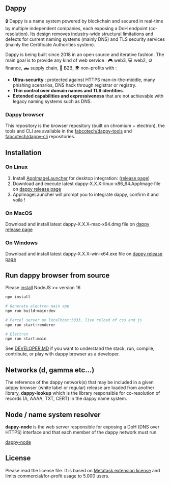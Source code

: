 ## Dappy

🔒 Dappy is a name system powered by blockchain and secured in real-time by multiple independent companies, each exposing a DoH endpoint (co-resolution). Its design removes industry-wide structural limitations and defects for current naming systems (mainly DNS) and TLS security services (mainly the Certificate Authorities system).

Dappy is being built since 2018 in an open source and iterative fashion. The main goal is to provide any kind of web service : 🎮 web3, 💻 web2, 🪙 finance, 🛻 supply chain, 🤝 B2B, 🌍 non-profits with :

- **Ultra-security** : protected against HTTPS man-in-the-middle, many phishing scenarios, DNS hack through registrar or registry.
- **Thin control over domain names and TLS identities**.
- **Extended capabilities and expressiveness** that are not achievable with legacy naming systems such as DNS.

### Dappy browser

This repository is the browser repository (built on chromium + electron), the tools and CLI are available in the [fabcotech/dappy-tools](https://github.com/fabcotech/dappy-tools) and [fabcotech/dappy-cli](https://github.com/fabcotech/dappy-cli) repositories.

## Installation

### On Linux

1. Install [AppImageLauncher](https://github.com/TheAssassin/AppImageLauncher) for desktop integration: ([release page](https://github.com/TheAssassin/AppImageLauncher#installation))
2. Download and execute latest dappy-X.X.X-linux-x86_64.AppImage file on [dappy release page](https://github.com/fabcotech/dappy/releases)
3. AppImageLauncher will prompt you to integrate dappy, confirm it and voilà !

### On MacOS

Download and install latest dappy-X.X.X-mac-x64.dmg file on [dappy release page](https://github.com/fabcotech/dappy/releases)

### On Windows

Download and install latest dappy-X.X.X-win-x64.exe file on [dappy release page](https://github.com/fabcotech/dappy/releases)

## Run dappy browser from source

Please [install](https://nodejs.dev/) NodeJS >= version 16

```sh
npm install

# Generate electron main app
npm run build:main:dev

# Parcel server on localhost:3033, live reload of css and js
npm run start:renderer

# Electron
npm run start:main
```

See [DEVELOPER.MD](https://github.com/fabcotech/dappy/blob/master/DEVELOPER.MD) if you want to understand the stack, run, compile, contribute, or play with dappy browser as a developer.

## Networks (d, gamma etc...)

The reference of the dappy network(s) that may be included in a given adppy browser (white label or regular) release are loaded from another library, **dappy-lookup** which is the library responsible for co-resolution of records (A, AAAA, TXT, CERT) in the dappy name system.

## Node / name system resolver

**dappy-node** is the web server responsible for exposing a DoH (DNS over HTTPS) interface and that each member of the dappy network must run.

[dappy-node](https://github.com/fabcotech/dappy-tools/tree/master/packages/dappy-node)

## License

Please read the license file. It is based on [Metatask extension license](https://github.com/MetaMask/metamask-extension/blob/develop/LICENSE) and limits commercial/for-profit usage to 5.000 users.
